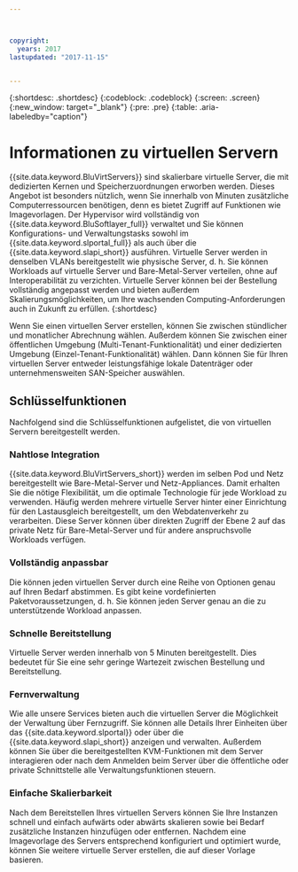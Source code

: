 ```yaml
---



copyright:
  years: 2017
lastupdated: "2017-11-15"


---
```


{:shortdesc: .shortdesc}
{:codeblock: .codeblock}
{:screen: .screen}
{:new_window: target="_blank"}
{:pre: .pre}
{:table: .aria-labeledby="caption"}

# Informationen zu virtuellen Servern

{{site.data.keyword.BluVirtServers}} sind skalierbare virtuelle Server, die mit dedizierten Kernen und Speicherzuordnungen erworben werden. Dieses Angebot ist besonders nützlich, wenn Sie innerhalb von Minuten zusätzliche Computerressourcen benötigen, denn es bietet Zugriff auf Funktionen wie Imagevorlagen. Der Hypervisor wird vollständig von {{site.data.keyword.BluSoftlayer_full}} verwaltet und Sie können Konfigurations- und Verwaltungstasks sowohl im {{site.data.keyword.slportal_full}} als auch über die {{site.data.keyword.slapi_short}} ausführen. Virtuelle Server werden in denselben VLANs bereitgestellt wie physische Server, d. h. Sie können Workloads auf virtuelle Server und Bare-Metal-Server verteilen, ohne auf Interoperabilität zu verzichten. Virtuelle Server können bei der Bestellung vollständig angepasst werden und bieten außerdem Skalierungsmöglichkeiten, um Ihre wachsenden Computing-Anforderungen auch in Zukunft zu erfüllen.
{:shortdesc}

Wenn Sie einen virtuellen Server erstellen, können Sie zwischen stündlicher und monatlicher Abrechnung wählen. Außerdem können Sie zwischen einer öffentlichen Umgebung (Multi-Tenant-Funktionalität) und einer dedizierten Umgebung (Einzel-Tenant-Funktionalität) wählen. Dann können Sie für Ihren virtuellen Server entweder leistungsfähige lokale Datenträger oder unternehmensweiten SAN-Speicher auswählen.

## Schlüsselfunktionen

Nachfolgend sind die Schlüsselfunktionen aufgelistet, die von virtuellen Servern bereitgestellt werden.
### Nahtlose Integration

{{site.data.keyword.BluVirtServers_short}} werden im selben Pod und Netz bereitgestellt wie Bare-Metal-Server und Netz-Appliances. Damit erhalten Sie die nötige Flexibilität, um die optimale Technologie für jede Workload zu verwenden. Häufig werden mehrere virtuelle Server hinter einer Einrichtung für den Lastausgleich bereitgestellt, um den Webdatenverkehr zu verarbeiten. Diese Server können über direkten Zugriff der Ebene 2 auf das private Netz für Bare-Metal-Server und für andere anspruchsvolle Workloads verfügen.
### Vollständig anpassbar

Die können jeden virtuellen Server durch eine Reihe von Optionen genau auf Ihren Bedarf abstimmen. Es gibt keine vordefinierten Paketvoraussetzungen, d. h. Sie können jeden Server genau an die zu unterstützende Workload anpassen.

### Schnelle Bereitstellung

Virtuelle Server werden innerhalb von 5 Minuten bereitgestellt. Dies bedeutet für Sie eine sehr geringe Wartezeit zwischen Bestellung und Bereitstellung.
### Fernverwaltung

Wie alle unsere Services bieten auch die virtuellen Server die Möglichkeit der Verwaltung über Fernzugriff. Sie können alle Details Ihrer Einheiten über das {{site.data.keyword.slportal}} oder über die {{site.data.keyword.slapi_short}} anzeigen und verwalten. Außerdem können Sie über die bereitgestellten KVM-Funktionen mit dem Server interagieren oder nach dem Anmelden beim Server über die öffentliche oder private Schnittstelle alle Verwaltungsfunktionen steuern.
### Einfache Skalierbarkeit

Nach dem Bereitstellen Ihres virtuellen Servers können Sie Ihre Instanzen schnell und einfach aufwärts oder abwärts skalieren sowie bei Bedarf zusätzliche Instanzen hinzufügen oder entfernen. Nachdem eine Imagevorlage des Servers entsprechend konfiguriert und optimiert wurde, können Sie weitere virtuelle Server erstellen, die auf dieser Vorlage basieren.
